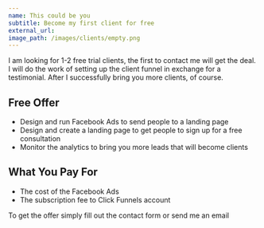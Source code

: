 ```yaml
---
name: This could be you
subtitle: Become my first client for free
external_url:
image_path: /images/clients/empty.png
---
```


I am looking for 1-2 free trial clients, the first to contact me will get the deal. I will do the work of setting up the client funnel in exchange for a testimonial. After I successfully bring you more clients, of course.

## Free Offer

* Design and run Facebook Ads to send people to a landing page
* Design and create a landing page to get people to sign up for a free consultation
* Monitor the analytics to bring you more leads that will become clients

## What You Pay For

* The cost of the Facebook Ads
* The subscription fee to Click Funnels account

To get the offer simply fill out the contact form or send me an email